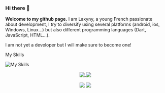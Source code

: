 ### Hi there 👋

**Welcome to my github page.**
I am Laxyny, a young French passionate about development, I try to diversify using several platforms (android, ios, Windows, Linux...) but also different programming languages (Dart, JavaScript, HTML...).

I am not yet a developer but I will make sure to become one!


My Skills

![My Skills](https://skillicons.dev/icons?i=html,css,js,py,dart,flutter)


<p align="center">
  <a href= "https://europizzalgm.fr">
    <img align="center" src ="https://skillicons.dev/icons?i=wordpress" />
  </a>
  <a href= "https://www.linkedin.com/in/kg04/">
    <img align="center" src ="https://skillicons.dev/icons?i=linkedin" />
  </a> 
</p>


<p align="center">
  <a>
    <img align="center" src="https://github-readme-stats.vercel.app/api?username=laxyny&theme=calm_pink&show_icons=true" />
    <img align="center" src="https://github-readme-stats.vercel.app/api/top-langs/?username=laxyny&layout=compact" />
  </a>
</p>
